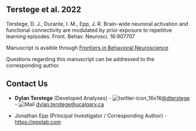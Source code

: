 ## Terstege et al. 2022

Terstege, D. J., Durante, I. M., Epp, J. R. Brain-wide neuronal activation and functional connectivity are modulated by prior exposure to repetitive learning episodes. Front. Behav. Neurosci. 16:907707

Manuscript is avaible through [Frontiers in Behavioral Neuroscience](https://www.frontiersin.org/articles/10.3389/fnbeh.2022.907707)


Questions regarding this manuscript can be addressed to the corresponding author.

## Contact Us

- **Dylan Terstege** (Developed Analyses) - ![twitter-icon_16x16](https://user-images.githubusercontent.com/44174532/113163958-e3d3e400-91fd-11eb-8d79-17906d8d3f25.png)[@dterstege](https://twitter.com/dterstege) - ![Mail](https://user-images.githubusercontent.com/44174532/113164412-50e77980-91fe-11eb-9282-dd83852578ce.png)
<dylan.terstege@ucalgary.ca>

- Jonathan Epp (Principal Investigator / Corresponding Author) - https://epplab.com
